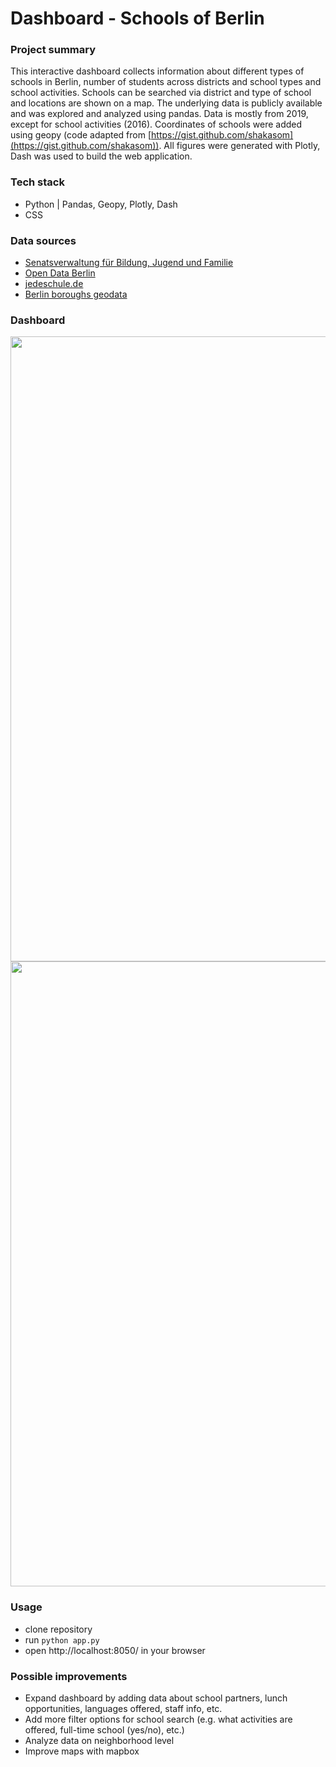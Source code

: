 
# Dashboard - Schools of Berlin

### Project summary

This interactive dashboard collects information about different types of schools in Berlin, number of students across districts and school types and school activities. Schools can be searched via district and type of school and locations are shown on a map. 
The underlying data is publicly available and was explored and analyzed using pandas. Data is mostly from 2019, except for school activities (2016). Coordinates of schools were added using geopy (code adapted from [https://gist.github.com/shakasom](https://gist.github.com/shakasom)). All figures were generated with Plotly, Dash was used to build the web application.

### Tech stack

* Python | Pandas, Geopy, Plotly, Dash
* CSS

### Data sources

* [Senatsverwaltung für Bildung, Jugend und Familie](https://www.berlin.de/sen/bildung/schule/berliner-schulen/schulverzeichnis/ "Schulverzeichnis") 
* [Open Data Berlin](https://daten.berlin.de/kategorie/bildung "Datensätze Bildung")
* [jedeschule.de](https://jedeschule.de/daten/)
* [Berlin boroughs geodata](https://github.com/m-hoerz/berlin-shapes)

### Dashboard

<img src="dashboard.gif" width="1000"/>

<img src="dashboard_bottom.gif" width="1000"/>

### Usage

* clone repository
* run `python app.py`
* open http://localhost:8050/ in your browser


### Possible improvements

* Expand dashboard by adding data about school partners, lunch opportunities, languages offered, staff info, etc.
* Add more filter options for school search (e.g. what activities are offered, full-time school (yes/no), etc.)
* Analyze data on neighborhood level 
* Improve maps with mapbox
